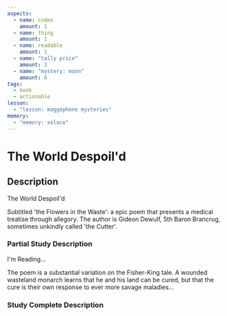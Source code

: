 ```yaml
---
aspects: 
  - name: codex
    amount: 1
  - name: thing
    amount: 1
  - name: readable
    amount: 1
  - name: "tally price"
    amount: 3
  - name: "mystery: moon"
    amount: 6
tags:
  - book
  - actionable
lesson:
  - "lesson: maggephene mysteries"
memory:
  - "memory: solace"
---
```


# The World Despoil'd

## Description
The World Despoil'd

Subtitled 'the Flowers in the Waste': a epic poem that presents a medical treatise through allegory. The author is Gideon Dewulf, 5th Baron Brancrug, sometimes unkindly called 'the Cutter'.
### Partial Study Description
I'm Reading...

The poem is a substantial variation on the Fisher-King tale. A wounded wasteland monarch learns that he and his land can be cured, but that the cure is their own response to ever more savage maladies…
### Study Complete Description
